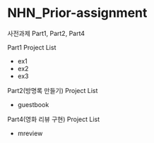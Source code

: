 # NHN_Prior-assignment
사전과제 Part1, Part2, Part4

Part1 Project List
- ex1
- ex2
- ex3

Part2(방명록 만들기) Project List
- guestbook

Part4(영화 리뷰 구현) Project List
- mreview